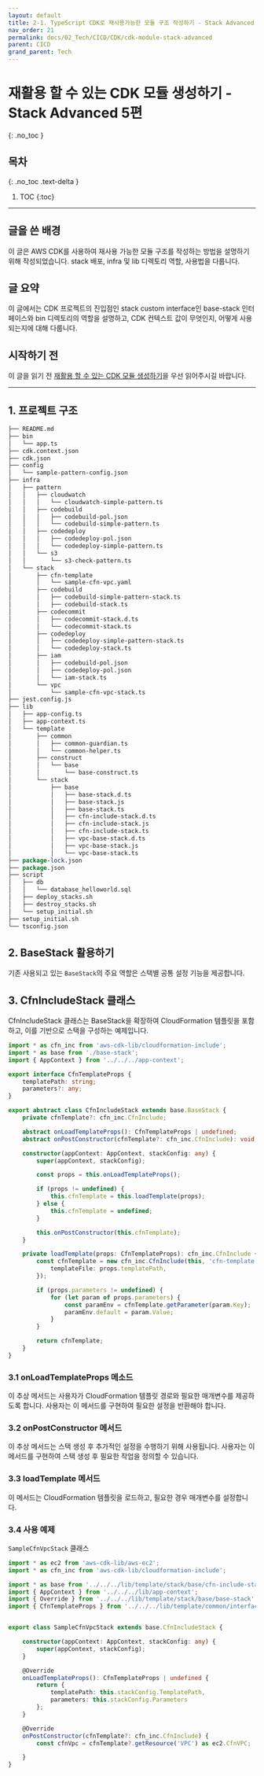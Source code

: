 ```yaml
---
layout: default
title: 2-1. TypeScript CDK로 재사용가능한 모듈 구조 작성하기 - Stack Advanced (5편)
nav_order: 21
permalink: docs/02_Tech/CICD/CDK/cdk-module-stack-advanced
parent: CICD
grand_parent: Tech
---
```


# 재활용 할 수 있는 CDK 모듈 생성하기 - Stack Advanced 5편

{: .no_toc }

## 목차
{: .no_toc .text-delta }

1. TOC
{:toc}

---

## 글을 쓴 배경

이 글은 AWS CDK를 사용하여 재사용 가능한 모듈 구조를 작성하는 방법을 설명하기 위해 작성되었습니다. 
stack 배포, infra 및 lib 디렉토리 역할, 사용법을 다룹니다.

## 글 요약

이 글에서는 CDK 프로젝트의 진입점인 stack custom interface인 base-stack 인터페이스와 bin 디렉토리의 역할을 설명하고,
CDK 컨텍스트 값이 무엇인지, 어떻게 사용되는지에 대해 다룹니다.

## 시작하기 전

이 글을 읽기 전 [재활용 할 수 있는 CDK 모듈 생성하기](../cdk-module-context)을 우선 읽어주시길 바랍니다.


---

## 1. 프로젝트 구조

```perl
├── README.md
├── bin
│   └── app.ts
├── cdk.context.json
├── cdk.json
├── config
│   └── sample-pattern-config.json
├── infra
│   ├── pattern
│   │   ├── cloudwatch
│   │   │   └── cloudwatch-simple-pattern.ts
│   │   ├── codebuild
│   │   │   ├── codebuild-pol.json
│   │   │   └── codebuild-simple-pattern.ts
│   │   ├── codedeploy
│   │   │   ├── codedeploy-pol.json
│   │   │   └── codedeploy-simple-pattern.ts
│   │   └── s3
│   │       └── s3-check-pattern.ts
│   └── stack
│       ├── cfn-template
│       │   └── sample-cfn-vpc.yaml
│       ├── codebuild
│       │   ├── codebuild-simple-pattern-stack.ts
│       │   ├── codebuild-stack.ts
│       ├── codecommit
│       │   ├── codecommit-stack.d.ts
│       │   └── codecommit-stack.ts
│       ├── codedeploy
│       │   ├── codedeploy-simple-pattern-stack.ts
│       │   └── codedeploy-stack.ts
│       ├── iam
│       │   ├── codebuild-pol.json
│       │   ├── codedeploy-pol.json
│       │   └── iam-stack.ts
│       └── vpc
│           └── sample-cfn-vpc-stack.ts
├── jest.config.js
├── lib
│   ├── app-config.ts
│   ├── app-context.ts
│   └── template
│       ├── common
│       │   ├── common-guardian.ts
│       │   └── common-helper.ts
│       ├── construct
│       │   └── base
│       │       └── base-construct.ts
│       └── stack
│           ├── base
│           │   ├── base-stack.d.ts
│           │   ├── base-stack.js
│           │   ├── base-stack.ts
│           │   ├── cfn-include-stack.d.ts
│           │   ├── cfn-include-stack.js
│           │   ├── cfn-include-stack.ts
│           │   ├── vpc-base-stack.d.ts
│           │   ├── vpc-base-stack.js
│           │   └── vpc-base-stack.ts
├── package-lock.json
├── package.json
├── script
│   ├── db
│   │   └── database_helloworld.sql
│   ├── deploy_stacks.sh
│   ├── destroy_stacks.sh
│   └── setup_initial.sh
├── setup_initial.sh
└── tsconfig.json
```

## 2. BaseStack 활용하기

기존 사용되고 있는 `BaseStack`의 주요 역할은 스택별 공통 설정 기능을 제공합니다.

## 3. CfnIncludeStack 클래스

CfnIncludeStack 클래스는 BaseStack을 확장하여 CloudFormation 템플릿을 포함하고, 
이를 기반으로 스택을 구성하는 예제입니다.

```typescript
import * as cfn_inc from 'aws-cdk-lib/cloudformation-include';
import * as base from './base-stack';
import { AppContext } from '../../../app-context';

export interface CfnTemplateProps {
    templatePath: string;
    parameters?: any;
}

export abstract class CfnIncludeStack extends base.BaseStack {
    private cfnTemplate?: cfn_inc.CfnInclude;

    abstract onLoadTemplateProps(): CfnTemplateProps | undefined;
    abstract onPostConstructor(cfnTemplate?: cfn_inc.CfnInclude): void;

    constructor(appContext: AppContext, stackConfig: any) {
        super(appContext, stackConfig);

        const props = this.onLoadTemplateProps();

        if (props != undefined) {
            this.cfnTemplate = this.loadTemplate(props);
        } else {
            this.cfnTemplate = undefined;
        }

        this.onPostConstructor(this.cfnTemplate);
    }

    private loadTemplate(props: CfnTemplateProps): cfn_inc.CfnInclude {
        const cfnTemplate = new cfn_inc.CfnInclude(this, 'cfn-template', {
            templateFile: props.templatePath,
        });

        if (props.parameters != undefined) {
            for (let param of props.parameters) {
                const paramEnv = cfnTemplate.getParameter(param.Key);
                paramEnv.default = param.Value;
            }
        }

        return cfnTemplate;
    }
}

```

### 3.1 onLoadTemplateProps 메소드

이 추상 메서드는 사용자가 CloudFormation 템플릿 경로와 필요한 매개변수를 제공하도록 합니다. 사용자는 이 메서드를 구현하여 필요한 설정을 반환해야 합니다.

### 3.2 onPostConstructor 메서드

이 추상 메서드는 스택 생성 후 추가적인 설정을 수행하기 위해 사용됩니다. 사용자는 이 메서드를 구현하여 스택 생성 후 필요한 작업을 정의할 수 있습니다.

### 3.3 loadTemplate 메서드

이 메서드는 CloudFormation 템플릿을 로드하고, 필요한 경우 매개변수를 설정합니다.

### 3.4 사용 예제

`SampleCfnVpcStack` 클래스

```typescript
import * as ec2 from 'aws-cdk-lib/aws-ec2';
import * as cfn_inc from 'aws-cdk-lib/cloudformation-include';

import * as base from '../../../lib/template/stack/base/cfn-include-stack';
import { AppContext } from '../../../lib/app-context';
import { Override } from '../../../lib/template/stack/base/base-stack';
import { CfnTemplateProps } from '../../../lib/template/common/interfaces'


export class SampleCfnVpcStack extends base.CfnIncludeStack {

    constructor(appContext: AppContext, stackConfig: any) {
        super(appContext, stackConfig);
    }

    @Override
    onLoadTemplateProps(): CfnTemplateProps | undefined {
        return {
            templatePath: this.stackConfig.TemplatePath,
            parameters: this.stackConfig.Parameters
        };
    }

    @Override
    onPostConstructor(cfnTemplate?: cfn_inc.CfnInclude) {
        const cfnVpc = cfnTemplate?.getResource('VPC') as ec2.CfnVPC;

    }
}
```


